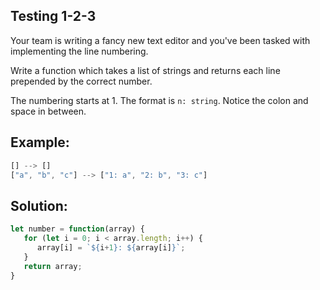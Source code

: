 
## Testing 1-2-3

Your team is writing a fancy new text editor and you've been tasked with implementing the line numbering.

Write a function which takes a list of strings and returns each line prepended by the correct number.

The numbering starts at 1. The format is `n: string`. Notice the colon and space in between.



## Example:

```javascript
[] --> []
["a", "b", "c"] --> ["1: a", "2: b", "3: c"]
```

## Solution:

```javascript
let number = function(array) {
   for (let i = 0; i < array.length; i++) {
      array[i] = `${i+1}: ${array[i]}`;
   }
   return array;
}
```


